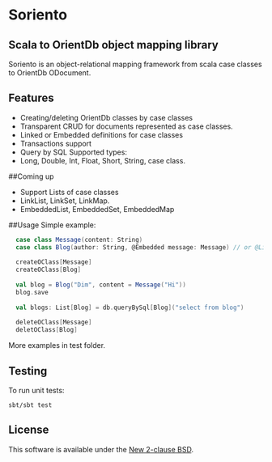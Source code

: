 Soriento
========

## Scala to OrientDb object mapping library

Soriento is an object-relational mapping framework from scala case classes to OrientDb ODocument.

## Features

 - Creating/deleting OrientDb classes by case classes
 - Transparent CRUD for documents represented as case classes.
 - Linked or Embedded definitions for case classes
 - Transactions support
 - Query by SQL
Supported types:
- Long, Double, Int, Float, Short, String, case class.

##Coming up
- Support Lists of case classes
- LinkList, LinkSet, LinkMap.
- EmbeddedList, EmbeddedSet, EmbeddedMap

##Usage
Simple example:
```scala
  case class Message(content: String)
  case class Blog(author: String, @Embedded message: Message) // or @Linked
  
  createOClass[Message]
  createOClass[Blog]
  
  val blog = Blog("Dim", content = Message("Hi"))
  blog.save
  
  val blogs: List[Blog] = db.queryBySql[Blog]("select from blog")
  
  deleteOClass[Message]
  deletOClass[Blog]
```

More examples in test folder.

## Testing
To run unit tests:

    sbt/sbt test
    
## License
This software is available under the [New 2-clause BSD](LICENSE).    
